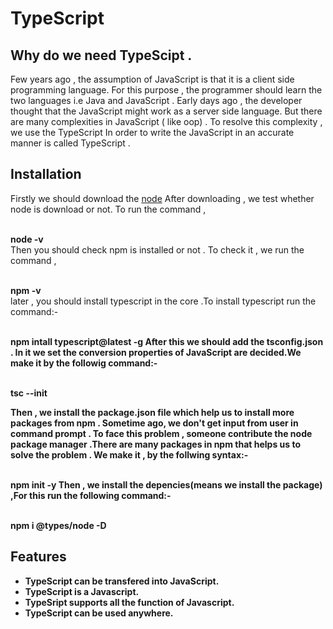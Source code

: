 # TypeScript
 ## Why do we need TypeScipt .
   Few years ago , the assumption of JavaScript is that it is a client side programming language.
   For this purpose , the programmer should learn the two languages i.e Java and JavaScript .
   Early days ago , the developer thought that the JavaScript might work as a server side language. 
   But there are  many complexities in JavaScript ( like oop) . To resolve this complexity , we use the TypeScript
   In order to write the JavaScript in an accurate manner is called TypeScript .
 ## Installation
  Firstly we should download the [node](https://nodejs.org/en/download/package-manager)
  After downloading , we test whether node is download or not. To run the command ,
     
   <br> <b>node -v </b> </br>
  Then you should check npm is installed or not . To check it , we run the command ,
  
   <br><b>npm -v </b></br>
  later , you should install typescript in the core .To  install typescript run the command:-
  
  <br><b> npm intall typescript@latest -g
After this we should add the tsconfig.json . In it we set the conversion properties of  JavaScript are decided.We make it by the followig command:-

  <br><b> tsc --init

Then , we install the package.json file which help us to install more packages from npm . Sometime ago, we don't get input from user in command prompt . To face this problem , someone contribute the node package manager .There are many packages in npm that helps us to solve the problem . We make it , by the follwing syntax:-

  <br><b> npm init -y
Then , we install the depencies(means we install the package) ,For this run the following command:-
   
  <br><b> npm i @types/node -D 
  

## Features
- TypeScript can be transfered into JavaScript.
- TypeScript is a Javascript.
- TypeSript supports all the function of Javascript.
- TypeScript can be used anywhere.  





